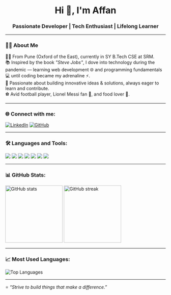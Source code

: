 <h1 align="center">Hi 👋, I'm Affan</h1>
<h3 align="center">Passionate Developer | Tech Enthusiast | Lifelong Learner</h3>

---

### 👨‍💻 About Me
👨‍💻 From Pune (Oxford of the East), currently in SY B.Tech CSE at SRM.  
📚 Inspired by the book *"Steve Jobs"*, I dove into technology during the pandemic — learning web development 🌐 and programming fundamentals 💻 until coding became my adrenaline ⚡.  
🚀 Passionate about building innovative ideas & solutions, always eager to learn and contribute.  
⚽ Avid football player, Lionel Messi fan 🐐, and food lover 🍕.

---

### 🌐 Connect with me:
[![LinkedIn](https://img.shields.io/badge/LinkedIn-%230077B5.svg?logo=linkedin&logoColor=white)](https://linkedin.com/in/affan-shaikh-3403b9343)
[![GitHub](https://img.shields.io/badge/GitHub-000?logo=github&logoColor=white)](https://github.com/AffanShaikh726)

---

### 🛠️ Languages and Tools:
<p>
  <img src="https://img.shields.io/badge/HTML5-E34F26?style=for-the-badge&logo=html5&logoColor=white" />
  <img src="https://img.shields.io/badge/CSS3-1572B6?style=for-the-badge&logo=css3&logoColor=white" />
  <img src="https://img.shields.io/badge/JavaScript-F7DF1E?style=for-the-badge&logo=javascript&logoColor=black" />
  <img src="https://img.shields.io/badge/ReactJS-61DAFB?style=for-the-badge&logo=react&logoColor=black" />
  <img src="https://img.shields.io/badge/Firebase-FFCA28?style=for-the-badge&logo=firebase&logoColor=black" />
  <img src="https://img.shields.io/badge/Node.js-339933?style=for-the-badge&logo=nodedotjs&logoColor=white" />
  <img src="https://img.shields.io/badge/Python-3776AB?style=for-the-badge&logo=python&logoColor=white" />
</p>

---

### 📊 GitHub Stats:
<p>
  <img src="https://github-readme-stats.vercel.app/api?username=AffanShaikh726&show_icons=true&theme=radical" alt="GitHub stats" height="180px"/>
  <img src="https://github-readme-streak-stats.herokuapp.com/?user=AffanShaikh726&theme=radical" alt="GitHub streak" height="180px"/>
</p>

---

### 📈 Most Used Languages:
<p>
  <img src="https://github-readme-stats.vercel.app/api/top-langs/?username=AffanShaikh726&layout=compact&theme=radical" alt="Top Languages" />
</p>

---

⭐ *“Strive to build things that make a difference.”*  
